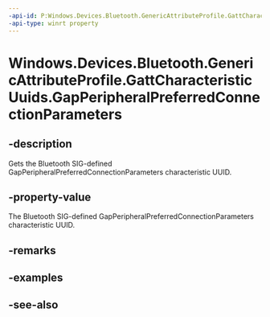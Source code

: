 ----api-id: P:Windows.Devices.Bluetooth.GenericAttributeProfile.GattCharacteristicUuids.GapPeripheralPreferredConnectionParameters
-api-type: winrt property
---<!-- Property syntaxpublic System.Guid GapPeripheralPreferredConnectionParameters { get; }--># Windows.Devices.Bluetooth.GenericAttributeProfile.GattCharacteristicUuids.GapPeripheralPreferredConnectionParameters## -descriptionGets the Bluetooth SIG-defined GapPeripheralPreferredConnectionParameters characteristic UUID.## -property-valueThe Bluetooth SIG-defined GapPeripheralPreferredConnectionParameters characteristic UUID.## -remarks## -examples## -see-also